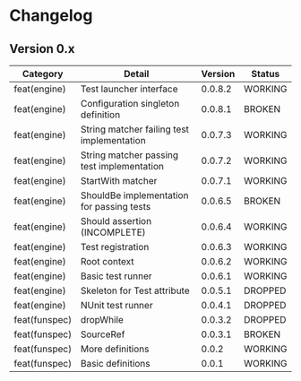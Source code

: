 ﻿# Changelog

## Version 0.x

| Category      | Detail                                     | Version | Status  |
| ------------- | ------------------------------------------ | ------- | ------- |
| feat(engine)  | Test launcher interface                    | 0.0.8.2 | WORKING |
| feat(engine)  | Configuration singleton definition         | 0.0.8.1 | BROKEN  |
| feat(engine)  | String matcher failing test implementation | 0.0.7.3 | WORKING |
| feat(engine)  | String matcher passing test implementation | 0.0.7.2 | WORKING |
| feat(engine)  | StartWith matcher                          | 0.0.7.1 | WORKING |
| feat(engine)  | ShouldBe implementation for passing tests  | 0.0.6.5 | BROKEN  |
| feat(engine)  | Should assertion (INCOMPLETE)              | 0.0.6.4 | WORKING |
| feat(engine)  | Test registration                          | 0.0.6.3 | WORKING |
| feat(engine)  | Root context                               | 0.0.6.2 | WORKING |
| feat(engine)  | Basic test runner                          | 0.0.6.1 | WORKING |
| feat(engine)  | Skeleton for Test attribute                | 0.0.5.1 | DROPPED |
| feat(engine)  | NUnit test runner                          | 0.0.4.1 | DROPPED |
| feat(funspec) | dropWhile                                  | 0.0.3.2 | DROPPED |
| feat(funspec) | SourceRef                                  | 0.0.3.1 | BROKEN  |
| feat(funspec) | More definitions                           | 0.0.2   | WORKING |
| feat(funspec) | Basic definitions                          | 0.0.1   | WORKING |
